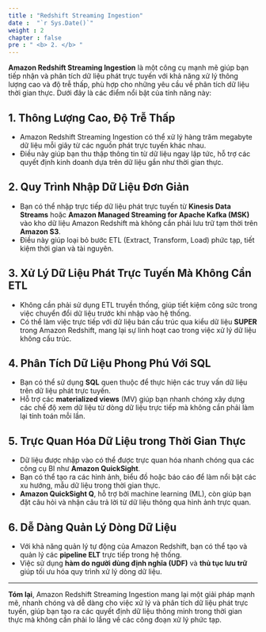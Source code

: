 ```yaml
---
title : "Redshift Streaming Ingestion"
date :  "`r Sys.Date()`" 
weight : 2 
chapter : false
pre : " <b> 2. </b> "
---
```


**Amazon Redshift Streaming Ingestion** là một công cụ mạnh mẽ giúp bạn tiếp nhận và phân tích dữ liệu phát trực tuyến với khả năng xử lý thông lượng cao và độ trễ thấp, phù hợp cho những yêu cầu về phân tích dữ liệu thời gian thực. Dưới đây là các điểm nổi bật của tính năng này:

## 1. Thông Lượng Cao, Độ Trễ Thấp
- Amazon Redshift Streaming Ingestion có thể xử lý hàng trăm megabyte dữ liệu mỗi giây từ các nguồn phát trực tuyến khác nhau.
- Điều này giúp bạn thu thập thông tin từ dữ liệu ngay lập tức, hỗ trợ các quyết định kinh doanh dựa trên dữ liệu gần như thời gian thực.

## 2. Quy Trình Nhập Dữ Liệu Đơn Giản
- Bạn có thể nhập trực tiếp dữ liệu phát trực tuyến từ **Kinesis Data Streams** hoặc **Amazon Managed Streaming for Apache Kafka (MSK)** vào kho dữ liệu Amazon Redshift mà không cần phải lưu trữ tạm thời trên **Amazon S3**.
- Điều này giúp loại bỏ bước ETL (Extract, Transform, Load) phức tạp, tiết kiệm thời gian và tài nguyên.

## 3. Xử Lý Dữ Liệu Phát Trực Tuyến Mà Không Cần ETL
- Không cần phải sử dụng ETL truyền thống, giúp tiết kiệm công sức trong việc chuyển đổi dữ liệu trước khi nhập vào hệ thống.
- Có thể làm việc trực tiếp với dữ liệu bán cấu trúc qua kiểu dữ liệu **SUPER** trong Amazon Redshift, mang lại sự linh hoạt cao trong việc xử lý dữ liệu không cấu trúc.

## 4. Phân Tích Dữ Liệu Phong Phú Với SQL
- Bạn có thể sử dụng **SQL** quen thuộc để thực hiện các truy vấn dữ liệu trên dữ liệu phát trực tuyến.
- Hỗ trợ các **materialized views** (MV) giúp bạn nhanh chóng xây dựng các chế độ xem dữ liệu từ dòng dữ liệu trực tiếp mà không cần phải làm lại tính toán mỗi lần.

## 5. Trực Quan Hóa Dữ Liệu trong Thời Gian Thực
- Dữ liệu được nhập vào có thể được trực quan hóa nhanh chóng qua các công cụ BI như **Amazon QuickSight**.
- Bạn có thể tạo ra các hình ảnh, biểu đồ hoặc báo cáo để làm nổi bật các xu hướng, mẫu dữ liệu trong thời gian thực.
- **Amazon QuickSight Q**, hỗ trợ bởi machine learning (ML), còn giúp bạn đặt câu hỏi và nhận câu trả lời từ dữ liệu thông qua hình ảnh trực quan.

## 6. Dễ Dàng Quản Lý Dòng Dữ Liệu
- Với khả năng quản lý tự động của Amazon Redshift, bạn có thể tạo và quản lý các **pipeline ELT** trực tiếp trong hệ thống.
- Việc sử dụng **hàm do người dùng định nghĩa (UDF)** và **thủ tục lưu trữ** giúp tối ưu hóa quy trình xử lý dòng dữ liệu.

---

**Tóm lại**, Amazon Redshift Streaming Ingestion mang lại một giải pháp mạnh mẽ, nhanh chóng và dễ dàng cho việc xử lý và phân tích dữ liệu phát trực tuyến, giúp bạn tạo ra các quyết định dữ liệu thông minh trong thời gian thực mà không cần phải lo lắng về các công đoạn xử lý phức tạp.
